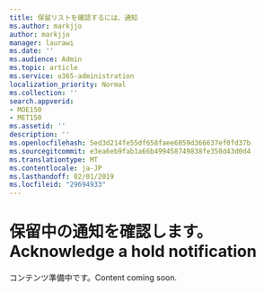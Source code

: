 ```yaml
---
title: 保留リストを確認するには、通知
ms.author: markjjo
author: markjjo
manager: laurawi
ms.date: ''
ms.audience: Admin
ms.topic: article
ms.service: o365-administration
localization_priority: Normal
ms.collection: ''
search.appverid:
- MOE150
- MET150
ms.assetid: ''
description: ''
ms.openlocfilehash: 5ed3d214fe55df658faee6859d366637ef0fd37b
ms.sourcegitcommit: e3ea6eb9fab1a66b499458749838fe350d43d0d4
ms.translationtype: MT
ms.contentlocale: ja-JP
ms.lasthandoff: 02/01/2019
ms.locfileid: "29694933"
---
```

# <a name="acknowledge-a-hold-notification"></a><span data-ttu-id="b6590-102">保留中の通知を確認します。</span><span class="sxs-lookup"><span data-stu-id="b6590-102">Acknowledge a hold notification</span></span> 

<span data-ttu-id="b6590-103">コンテンツ準備中です。</span><span class="sxs-lookup"><span data-stu-id="b6590-103">Content coming soon.</span></span>